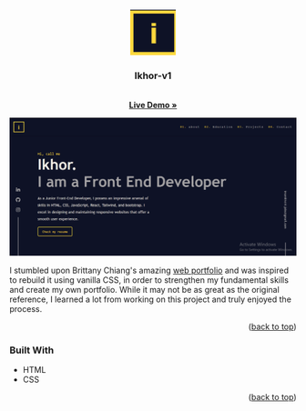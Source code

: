 <a name="readme-top"></a>
<!-- PROJECT LOGO -->
<br />
<div align="center">
  <a href="https://github.com/Ikhor03/Dapur-Solo-FE.git">
    <img src="static/favicon-i.png" alt="Logo" width="80" height="80">
  </a>
  </div>

<h3 align="center">Ikhor-v1</h3>

  <p align="center">
    <br />
    <a href="https://kedai-fialate.vercel.app/"><strong>Live Demo »</strong></a>
  </p>

<!-- ABOUT THE PROJECT -->

[![Product Name Screen Shot][product-screenshot]](https://ikhor.vercel.app/)

I stumbled upon Brittany Chiang's amazing [web portfolio](https://brittanychiang.com/) and was inspired to rebuild it using vanilla CSS, in order to strengthen my fundamental skills and create my own portfolio. While it may not be as great as the original reference, I learned a lot from working on this project and truly enjoyed the process.

<p align="right">(<a href="#readme-top">back to top</a>)</p>

### Built With

* HTML
* CSS

<p align="right">(<a href="#readme-top">back to top</a>)</p>


<!-- MARKDOWN LINKS & IMAGES -->
<!-- https://www.markdownguide.org/basic-syntax/#reference-style-links -->
[product-screenshot]: static/ikhor_v1.png
